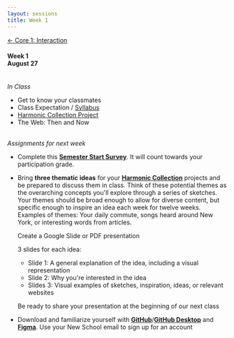 ```yaml
---
layout: sessions
title: Week 1
---
```


[<span class="nav-color">← Core 1: Interaction</span>](core1-interaction.github.io)

#### Week 1 <br>August 27<br><br>


*In Class*  
+ Get to know your classmates
+ Class Expectation / [Syllabus](https://docs.google.com/document/d/1MUvA-rT5wbHm0lmuFQosuDWHbuqtpIjTAWMr-lMu8Fk/edit?usp=sharing)
+ [Harmonic Collection Project](project.md)
+ The Web: Then and Now<br><br>


*Assignments for next week*	
+ Complete this [**<u>Semester Start Survey</u>**](https://forms.gle/LfwJx38ck53pPj527). It will count towards your participation grade.
  
+ Bring **three thematic ideas** for your [**<u>Harmonic Collection</u>**](project.md) projects and be prepared to discuss them in class. Think of these potential themes as the overarching concepts you'll explore through a series of sketches. Your themes should be broad enough to allow for diverse content, but specific enough to inspire an idea each week for twelve weeks.  
Examples of themes: Your daily commute, songs heard around New York, or interesting words from articles.  

  Create a Google Slide or PDF presentation

    3 slides for each idea:  
    - Slide 1: A general explanation of the idea, including a visual representation  
    - Slide 2: Why you're interested in the idea  
    - Slides 3: Visual examples of sketches, inspiration, ideas, or relevant websites

  Be ready to share your presentation at the beginning of our next class

+ Download and familiarize yourself with [**<u>GitHub</u>**](https://github.com)/[**<u>GitHub Desktop</u>**](https://github.com/apps/desktop) and [**<u>Figma</u>**](https://www.figma.com). Use your New School email to sign up for an account



